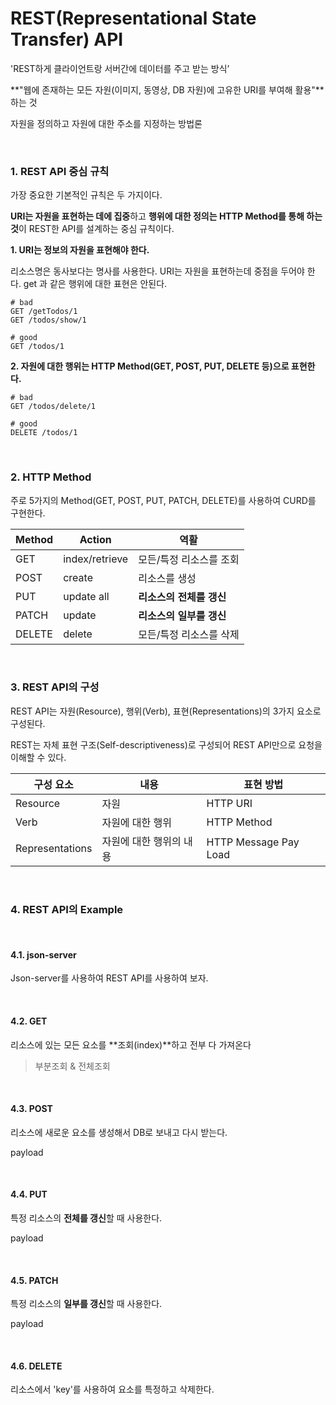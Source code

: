 # REST(Representational State Transfer) API

'REST하게 클라이언트랑 서버간에 데이터를 주고 받는 방식’

**"웹에 존재하는 모든 자원(이미지, 동영상, DB 자원)에 고유한 URI를 부여해 활용"**하는 것

자원을 정의하고 자원에 대한 주소를 지정하는 방법론



<br>

### 1. REST API 중심 규칙

가장 중요한 기본적인 규칙은 두 가지이다. 

**URI는 자원을 표현하는 데에 집중**하고 **행위에 대한 정의는 HTTP Method를 통해 하는 것**이 REST한 API를 설계하는 중심 규칙이다.

**1. URI는 정보의 자원을 표현해야 한다.**

리소스명은 동사보다는 명사를 사용한다. URI는 자원을 표현하는데 중점을 두어야 한다. get 과 같은 행위에 대한 표현은 안된다.

~~~
# bad
GET /getTodos/1
GET /todos/show/1

# good
GET /todos/1
~~~

**2. 자원에 대한 행위는 HTTP Method(GET, POST, PUT, DELETE 등)으로 표현한다.**

~~~
# bad
GET /todos/delete/1

# good
DELETE /todos/1
~~~



<br>

### 2. HTTP Method

주로 5가지의 Method(GET, POST, PUT, PATCH, DELETE)를 사용하여 CURD를 구현한다.

| Method | Action         | 역활                     |
| ------ | -------------- | ------------------------ |
| GET    | index/retrieve | 모든/특정 리소스를 조회  |
| POST   | create         | 리소스를 생성            |
| PUT    | update all     | **리소스의 전체를 갱신** |
| PATCH  | update         | **리소스의 일부를 갱신** |
| DELETE | delete         | 모든/특정 리소스를 삭제  |



<br>

### 3. REST API의 구성

REST API는 자원(Resource), 행위(Verb), 표현(Representations)의 3가지 요소로 구성된다. 

REST는 자체 표현 구조(Self-descriptiveness)로 구성되어 REST API만으로 요청을 이해할 수 있다.

| 구성 요소       | 내용                    | 표현 방법             |
| --------------- | ----------------------- | --------------------- |
| Resource        | 자원                    | HTTP URI              |
| Verb            | 자원에 대한 행위        | HTTP Method           |
| Representations | 자원에 대한 행위의 내용 | HTTP Message Pay Load |



<br>

### 4. REST API의 Example

<br>

#### 4.1. json-server

Json-server를 사용하여 REST API를 사용하여 보자.

<br>

#### 4.2. GET

리소스에 있는 모든 요소를 **조회(index)**하고 전부 다 가져온다

> 부분조회 & 전체조회

<br>

#### 4.3. POST

리소스에 새로운 요소를 생성해서 DB로 보내고 다시 받는다.

payload

<br>

#### 4.4. PUT

특정 리소스의 **전체를 갱신**할 때 사용한다.

payload

<br>

#### 4.5. PATCH

특정 리소스의 **일부를 갱신**할 때 사용한다.

payload

<br>

#### 4.6. DELETE

리소스에서 'key'를 사용하여 요소를 특정하고 삭제한다.